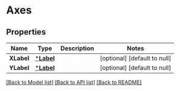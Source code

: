 # Axes

## Properties
Name | Type | Description | Notes
------------ | ------------- | ------------- | -------------
**XLabel** | [***Label**](Label.md) |  | [optional] [default to null]
**YLabel** | [***Label**](Label.md) |  | [optional] [default to null]

[[Back to Model list]](../README.md#documentation-for-models) [[Back to API list]](../README.md#documentation-for-api-endpoints) [[Back to README]](../README.md)

